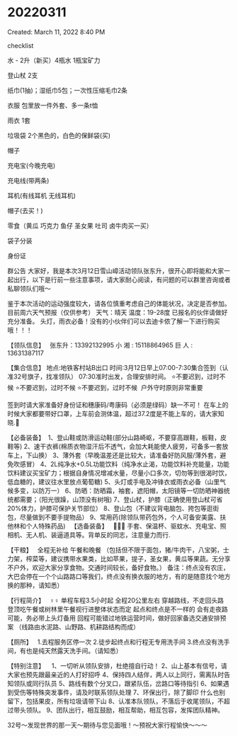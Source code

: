 # 20220311

Created: March 11, 2022 8:40 PM

checklist

水 - 2升（新买）4瓶水 1瓶宝矿力

登山杖 2支

纸巾(1抽)；湿纸巾5包；一次性压缩毛巾2条

衣服 包里放一件外套、多一条t恤

雨衣 1套

垃圾袋 2个黑色的，白色的保鲜袋(买)

帽子

充电宝(今晚充电)

充电线(带两条)

耳机(有线耳机 无线耳机)

帽子(去买！)

零食（黄瓜 巧克力 鱼仔 圣女果 吐司 卤牛肉买一买）

袋子分装

身份证 

群公告
大家好，我是本次3月12日雪山嶂活动领队张东升，很开心即将能和大家一起出行，以下是行前一些注意事项，请大家耐心阅读，有问题的可以群里咨询或者私聊领队们哦～

鉴于本次活动的运动强度较大，请各位慎重考虑自己的体能状况，决定是否参加。
目前周六天气预报（仅供参考）
天气：晴天️
温度：19-28度
已报名的伙伴请做好充分准备。
️头灯，雨衣必备！没有的小伙伴们可以去迪卡侬了解一下进行购买哦！！！

【领队信息】  
张东升：13392132995
小   湘 : 15118864965
巨   人 : 13631387117

【集合信息】
地点:地铁客村站B出口
时间:3月12日早上07:00-7:30集合签到（认准32号旗子，找准领队）
07:30准时出发，合理安排时间。
⭐不要迟到，过时不候
⭐不要迟到，过时不候
⭐不要迟到，过时不候
 户外守时原则非常重要

签到时请大家准备好身份证和穗康码/粤康码（必须是绿码）缺一不可！
在车上的时候大家都要带好口罩，上车前会测体温，超过37.2度是不能上车的，请大家知晓.🤗

【必备装备】 ️️️
1、登山鞋或防滑运动鞋(部分山路崎岖，不要穿高跟鞋，板鞋，皮鞋等)
2、速干衣裤(棉质衣物湿汗后不透气，会加大耗能使人疲劳，可备多一套放车上，下山换）
3、薄外套（早晚温差还是比较大，请准备好防风服/薄外套，避免吹感冒）
4、2L纯净水+0.5L功能饮料（纯净水止渴，功能饮料补充能量，功能饮料建议买宝矿力；根据自身情况增减水量，尽量小口多次，切勿等到很渴时饮，低血糖的，建议往水里放点葡萄糖)
5、头灯或手电及冲锋衣或雨衣必备（山里气候多变，以防万一）
6、防晒：防晒霜，袖套，遮阳帽，太阳镜等一切防晒神器统统都需要；（阳光很躁，山顶没有树哦)
7、登山杖，护膝（正确使用登山杖可省20%体力，护膝可保护关节部位）
8、登山包（不建议背电脑包、挎包等逛街包，尽量做到不要手提物品）
9、常用药(除领队带药包外，个人可备安美露、扶他林和个人特殊药品)
 
【选备装备】   🤔🤔🤔
手套、保温杯、驱蚊水、充电宝、照相机、无人机、装逼道具等。背单反的同志，注意量力而行.

【干粮】  
全程无补给
午餐和晚餐 （包括但不限于面包，猪/牛肉干，八宝粥，士力架，榨菜等，建议携带水果类，比如苹果，提子，圣女果，黄瓜等果蔬。无分享不户外，欢迎大家分享食物。交通时间较长，备好食物。）
备注：终点没有农庄，大巴会停在一个个山路路口等我们，终点没有换衣服的地方，有的是随意找个地方换的那种，请知悉）

【行程简介】   ‍♀️‍♀️
单程车程3.5小时起
全程20公里左右
穿越路线，不走回头路
登顶吃午餐或树林里午餐视行进整体状态而定
起点和终点是不一样的
会有走夜路可能，务必带上头灯备用
回程可能错过地铁运营时间，做好回家备选交通安排预案
（线路由水泥路、山野路、机耕路结构而成）

【厕所】  
1.去程服务区停一次
2.徒步起终点和行程无专用洗手间
3.终点没有洗手间，有也是纯天然露天洗手间。（请知悉）

【特别注意】   
1、一切听从领队安排，杜绝擅自行动！
2、山上基本有信号，请大家也预先跟最亲近的人打好招呼
4、保持四人结伴，两人以上同行，需离队时告知领队或同行队员
5、路线有数个分叉口，跟紧队伍，岔路口等待指引
6、如果遇到受伤等特殊突发事件，请及时联系领队处理
7、环保出行，除了脚印 什么也别留下，包括果皮，所有垃圾请带下山
8、认准本队领队，不落后于收尾领队，不超过带头领队。
9、团队出行，相互鼓励，相互帮助，相互包容，发挥团队精神。

32号～发现世界的那一天～期待与您见面哦！～预祝大家行程愉快～～～